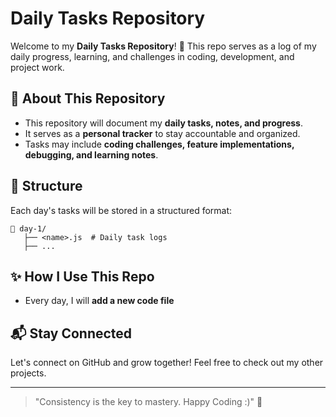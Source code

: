 # Daily Tasks Repository

Welcome to my **Daily Tasks Repository**! 🚀 This repo serves as a log of my daily progress, learning, and challenges in coding, development, and project work.

## 📌 About This Repository

- This repository will document my **daily tasks, notes, and progress**.
- It serves as a **personal tracker** to stay accountable and organized.
- Tasks may include **coding challenges, feature implementations, debugging, and learning notes**.

## 📅 Structure

Each day's tasks will be stored in a structured format:

```
📂 day-1/
   ├── <name>.js  # Daily task logs
   ├── ...
```

## ✨ How I Use This Repo

- Every day, I will **add a new code file** 

## 📬 Stay Connected
Let's connect on GitHub and grow together! Feel free to check out my other projects.

---

> "Consistency is the key to mastery. Happy Coding :)" 💪
